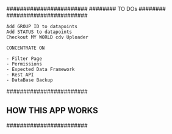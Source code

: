 ########################
######## TO DOs ########
########################

    Add GROUP ID to datapoints
    Add STATUS to datapoints
    Checkout MY WORLD cdv Uploader

    CONCENTRATE ON

    - Filter Page
    - Permissions
    - Expected Data Framework
    - Rest API
    - DataBase Backup

########################
## HOW THIS APP WORKS ##
########################
